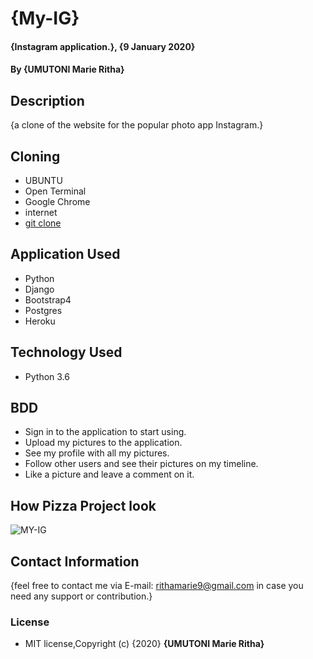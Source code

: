 # {My-IG}

#### {Instagram application.}, {9 January 2020}
#### By **{UMUTONI Marie Ritha}**

## Description

{a clone of the website for the popular photo app Instagram.}

## Cloning

* UBUNTU
* Open Terminal
* Google Chrome
* internet
* [git clone](https://github.com/UMUTONIRitha/My-IG.git)

## Application Used

* Python
* Django
* Bootstrap4
* Postgres
* Heroku

## Technology Used

* Python 3.6

## BDD

* Sign in to the application to start using.
* Upload my pictures to the application.
* See my profile with all my pictures.
* Follow other users and see their pictures on my timeline.
* Like a picture and leave a comment on it.

## How Pizza Project look
![MY-IG](IG.png)

<!-- ## Live link -->

<!-- [Here is the Link: My-IG](https://rithainsta.herokuapp.com/"My-IG") -->

## Contact Information

{feel free to contact me via E-mail: rithamarie9@gmail.com in case you need any support or contribution.}

### License

* MIT license,Copyright (c) {2020} **{UMUTONI Marie Ritha}**